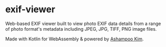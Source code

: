 # exif-viewer

Web-based EXIF viewer built to view photo EXIF data details from 
a range of photo format's metadata including JPEG, JPG, TIFF, PNG image files.

Made with Kotlin for WebAssembly & powered by [Ashampoo Kim](https://github.com/ashampoo/kim).
